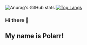 ![Anurag's GitHub stats](https://github-readme-stats.vercel.app/api?username=thepolardeveloper&count_private=true&theme=radical) [![Top Langs](https://github-readme-stats.vercel.app/api/top-langs/?username=thepolardeveloper&layout=compact&theme=radical)](https://github.com/anuraghazra/github-readme-stats)


### Hi there 👋
## My name is Polarr!
